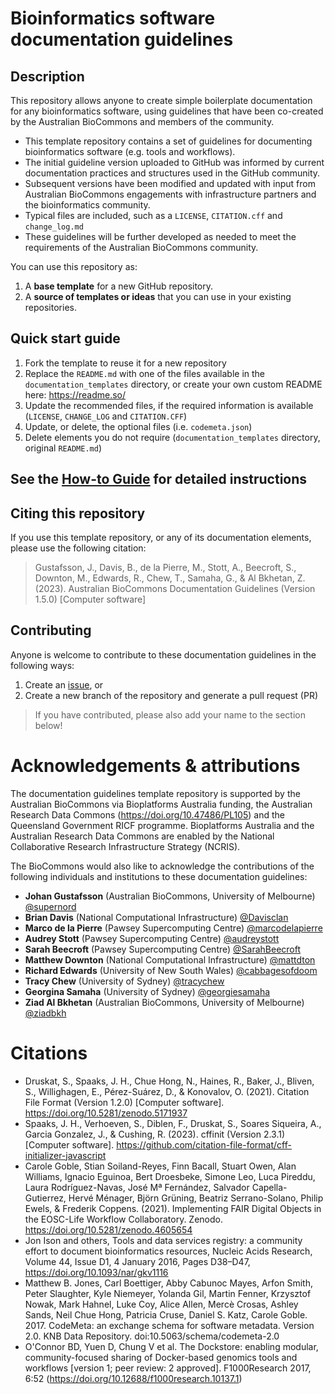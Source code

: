 Bioinformatics software documentation guidelines
==============

## Description

This repository allows anyone to create simple boilerplate documentation for any bioinformatics software, using guidelines that have been co-created by the Australian BioCommons and members of the community.

- This template repository contains a set of guidelines for documenting bioinformatics software (e.g. tools and workflows).
- The initial guideline version uploaded to GitHub was informed by current documentation practices and structures used in the GitHub community.
- Subsequent versions have been modified and updated with input from Australian BioCommons engagements with infrastructure partners and the bioinformatics community.
- Typical files are included, such as a `LICENSE`, `CITATION.cff` and `change_log.md`
- These guidelines will be further developed as needed to meet the requirements of the Australian BioCommons community.

You can use this repository as:

1. A **base template** for a new GitHub repository. 
2. A **source of templates or ideas** that you can use in your existing repositories.


## Quick start guide

1. Fork the template to reuse it for a new repository
2. Replace the `README.md` with one of the files available in the `documentation_templates` directory, or create your own custom README here: https://readme.so/
3. Update the recommended files, if the required information is available (`LICENSE`, `CHANGE_LOG` and `CITATION.CFF`)
4. Update, or delete, the optional files (i.e. `codemeta.json`)
5. Delete elements you do not require (`documentation_templates` directory, original `README.md`)


## See the [How-to Guide](https://australianbiocommons.github.io/how-to-doc-guidelines/guide) for detailed instructions


## Citing this repository

If you use this template repository, or any of its documentation elements, please use the following citation:
 
> Gustafsson, J., Davis, B., de la Pierre, M., Stott, A., Beecroft, S., Downton, M., Edwards, R., Chew, T., Samaha, G., & Al Bkhetan, Z. (2023). Australian BioCommons Documentation Guidelines (Version 1.5.0) [Computer software]


## Contributing

Anyone is welcome to contribute to these documentation guidelines in the following ways: 

1. Create an [issue](https://github.com/AustralianBioCommons/doc_guidelines/issues), or
2. Create a new branch of the repository and generate a pull request (PR)

> If you have contributed, please also add your name to the section below!


# Acknowledgements & attributions

The documentation guidelines template repository is supported by the Australian BioCommons via Bioplatforms Australia funding, the Australian Research Data Commons (https://doi.org/10.47486/PL105) and the Queensland Government RICF programme. Bioplatforms Australia and the Australian Research Data Commons are enabled by the National Collaborative Research Infrastructure Strategy (NCRIS).

The BioCommons would also like to acknowledge the contributions of the following individuals and institutions to these documentation guidelines:

- **Johan Gustafsson** (Australian BioCommons, University of Melbourne) [@supernord](https://github.com/supernord)
- **Brian Davis** (National Computational Infrastructure) [@Davisclan](https://github.com/Davisclan)
- **Marco de la Pierre** (Pawsey Supercomputing Centre) [@marcodelapierre](https://github.com/marcodelapierre)
- **Audrey Stott** (Pawsey Supercomputing Centre) [@audreystott](https://github.com/audreystott)
- **Sarah Beecroft** (Pawsey Supercomputing Centre) [@SarahBeecroft](https://github.com/SarahBeecroft)
- **Matthew Downton** (National Computational Infrastructure) [@mattdton](https://github.com/mattdton)
- **Richard Edwards** (University of New South Wales) [@cabbagesofdoom](https://github.com/cabbagesofdoom)
- **Tracy Chew** (University of Sydney) [@tracychew](https://github.com/tracychew)
- **Georgina Samaha** (University of Sydney) [@georgiesamaha](https://github.com/georgiesamaha)
- **Ziad Al Bkhetan** (Australian BioCommons, University of Melbourne) [@ziadbkh](https://github.com/ziadbkh)


# Citations

- Druskat, S., Spaaks, J. H., Chue Hong, N., Haines, R., Baker, J., Bliven, S., Willighagen, E., Pérez-Suárez, D., & Konovalov, O. (2021). Citation File Format (Version 1.2.0) [Computer software]. https://doi.org/10.5281/zenodo.5171937
- Spaaks, J. H., Verhoeven, S., Diblen, F., Druskat, S., Soares Siqueira, A., Garcia Gonzalez, J., & Cushing, R. (2023). cffinit (Version 2.3.1) [Computer software]. https://github.com/citation-file-format/cff-initializer-javascript
- Carole Goble, Stian Soiland-Reyes, Finn Bacall, Stuart Owen, Alan Williams, Ignacio Eguinoa, Bert Droesbeke, Simone Leo, Luca Pireddu, Laura Rodríguez-Navas, José Mª Fernández, Salvador Capella-Gutierrez, Hervé Ménager, Björn Grüning, Beatriz Serrano-Solano, Philip Ewels, & Frederik Coppens. (2021). Implementing FAIR Digital Objects in the EOSC-Life Workflow Collaboratory. Zenodo. https://doi.org/10.5281/zenodo.4605654
- Jon Ison and others, Tools and data services registry: a community effort to document bioinformatics resources, Nucleic Acids Research, Volume 44, Issue D1, 4 January 2016, Pages D38–D47, https://doi.org/10.1093/nar/gkv1116
- Matthew B. Jones, Carl Boettiger, Abby Cabunoc Mayes, Arfon Smith, Peter Slaughter, Kyle Niemeyer, Yolanda Gil, Martin Fenner, Krzysztof Nowak, Mark Hahnel, Luke Coy, Alice Allen, Mercè Crosas, Ashley Sands, Neil Chue Hong, Patricia Cruse, Daniel S. Katz, Carole Goble. 2017. CodeMeta: an exchange schema for software metadata. Version 2.0. KNB Data Repository. doi:10.5063/schema/codemeta-2.0
- O'Connor BD, Yuen D, Chung V et al. The Dockstore: enabling modular, community-focused sharing of Docker-based genomics tools and workflows [version 1; peer review: 2 approved]. F1000Research 2017, 6:52 (https://doi.org/10.12688/f1000research.10137.1) 

